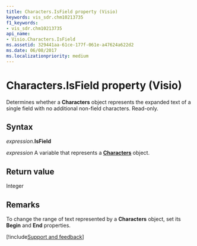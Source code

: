 ```yaml
---
title: Characters.IsField property (Visio)
keywords: vis_sdr.chm10213735
f1_keywords:
- vis_sdr.chm10213735
api_name:
- Visio.Characters.IsField
ms.assetid: 329441aa-61ce-177f-061e-a47624a622d2
ms.date: 06/08/2017
ms.localizationpriority: medium
---
```



# Characters.IsField property (Visio)

Determines whether a **Characters** object represents the expanded text of a single field with no additional non-field characters. Read-only.


## Syntax

_expression_.**IsField**

_expression_ A variable that represents a **[Characters](Visio.Characters.md)** object.


## Return value

Integer


## Remarks

To change the range of text represented by a **Characters** object, set its **Begin** and **End** properties.

[!include[Support and feedback](~/includes/feedback-boilerplate.md)]
